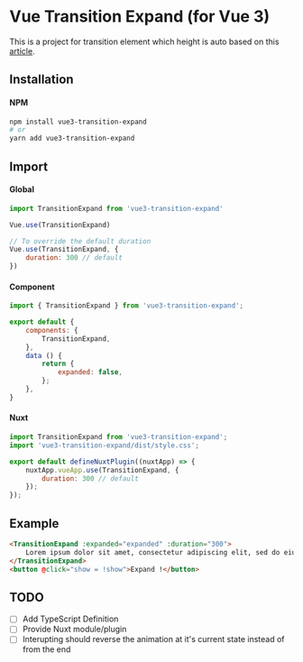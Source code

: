 # Vue Transition Expand (for Vue 3)

This is a project for transition element which height is auto based on this [article](https://markus.oberlehner.net/blog/transition-to-height-auto-with-vue/).

## Installation

#### NPM
```bash
npm install vue3-transition-expand
# or
yarn add vue3-transition-expand
```

## Import

#### Global
```javascript
import TransitionExpand from 'vue3-transition-expand'

Vue.use(TransitionExpand)

// To override the default duration
Vue.use(TransitionExpand, {
    duration: 300 // default
})
```

#### Component

```js
import { TransitionExpand } from 'vue3-transition-expand';

export default {
    components: {
        TransitionExpand,
    },
    data () {
        return {
            expanded: false,
        };
    },
}
```

#### Nuxt
```js
import TransitionExpand from 'vue3-transition-expand';
import 'vue3-transition-expand/dist/style.css';

export default defineNuxtPlugin((nuxtApp) => {
    nuxtApp.vueApp.use(TransitionExpand, {
        duration: 300 // default
    });
});
```

## Example
```html
<TransitionExpand :expanded="expanded" :duration="300">
    Lorem ipsum dolor sit amet, consectetur adipiscing elit, sed do eiusmod tempor incididunt ut labore et dolore magna aliqua. Ut enim ad minim veniam, quis nostrud exercitation ullamco laboris nisi ut aliquip ex ea commodo consequat. Duis aute irure dolor in reprehenderit in voluptate velit esse cillum dolore eu fugiat nulla pariatur. Excepteur sint occaecat cupidatat non proident, sunt in culpa qui officia deserunt mollit anim id est laborum.
</TransitionExpand>
<button @click="show = !show">Expand !</button>
```

## TODO
- [ ] Add TypeScript Definition
- [ ] Provide Nuxt module/plugin
- [ ] Interupting should reverse the animation at it's current state instead of from the end
